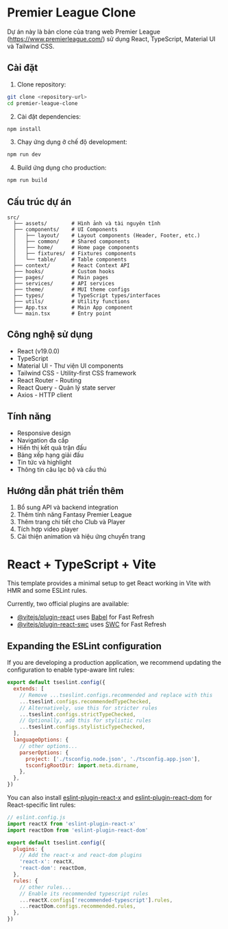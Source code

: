 # Premier League Clone

Dự án này là bản clone của trang web Premier League (https://www.premierleague.com/) sử dụng React, TypeScript, Material UI và Tailwind CSS.

## Cài đặt

1. Clone repository:
```bash
git clone <repository-url>
cd premier-league-clone
```

2. Cài đặt dependencies:
```bash
npm install
```

3. Chạy ứng dụng ở chế độ development:
```bash
npm run dev
```

4. Build ứng dụng cho production:
```bash
npm run build
```

## Cấu trúc dự án

```
src/
  ├── assets/        # Hình ảnh và tài nguyên tĩnh
  ├── components/    # UI Components
  │   ├── layout/    # Layout components (Header, Footer, etc.)
  │   ├── common/    # Shared components
  │   ├── home/      # Home page components
  │   ├── fixtures/  # Fixtures components
  │   └── table/     # Table components
  ├── context/       # React Context API
  ├── hooks/         # Custom hooks
  ├── pages/         # Main pages
  ├── services/      # API services
  ├── theme/         # MUI theme configs
  ├── types/         # TypeScript types/interfaces
  ├── utils/         # Utility functions
  ├── App.tsx        # Main App component
  └── main.tsx       # Entry point
```

## Công nghệ sử dụng

- React (v19.0.0)
- TypeScript
- Material UI - Thư viện UI components
- Tailwind CSS - Utility-first CSS framework
- React Router - Routing
- React Query - Quản lý state server
- Axios - HTTP client

## Tính năng

- Responsive design
- Navigation đa cấp
- Hiển thị kết quả trận đấu
- Bảng xếp hạng giải đấu
- Tin tức và highlight
- Thông tin câu lạc bộ và cầu thủ

## Hướng dẫn phát triển thêm

1. Bổ sung API và backend integration
2. Thêm tính năng Fantasy Premier League
3. Thêm trang chi tiết cho Club và Player
4. Tích hợp video player
5. Cải thiện animation và hiệu ứng chuyển trang

# React + TypeScript + Vite

This template provides a minimal setup to get React working in Vite with HMR and some ESLint rules.

Currently, two official plugins are available:

- [@vitejs/plugin-react](https://github.com/vitejs/vite-plugin-react/blob/main/packages/plugin-react/README.md) uses [Babel](https://babeljs.io/) for Fast Refresh
- [@vitejs/plugin-react-swc](https://github.com/vitejs/vite-plugin-react-swc) uses [SWC](https://swc.rs/) for Fast Refresh

## Expanding the ESLint configuration

If you are developing a production application, we recommend updating the configuration to enable type-aware lint rules:

```js
export default tseslint.config({
  extends: [
    // Remove ...tseslint.configs.recommended and replace with this
    ...tseslint.configs.recommendedTypeChecked,
    // Alternatively, use this for stricter rules
    ...tseslint.configs.strictTypeChecked,
    // Optionally, add this for stylistic rules
    ...tseslint.configs.stylisticTypeChecked,
  ],
  languageOptions: {
    // other options...
    parserOptions: {
      project: ['./tsconfig.node.json', './tsconfig.app.json'],
      tsconfigRootDir: import.meta.dirname,
    },
  },
})
```

You can also install [eslint-plugin-react-x](https://github.com/Rel1cx/eslint-react/tree/main/packages/plugins/eslint-plugin-react-x) and [eslint-plugin-react-dom](https://github.com/Rel1cx/eslint-react/tree/main/packages/plugins/eslint-plugin-react-dom) for React-specific lint rules:

```js
// eslint.config.js
import reactX from 'eslint-plugin-react-x'
import reactDom from 'eslint-plugin-react-dom'

export default tseslint.config({
  plugins: {
    // Add the react-x and react-dom plugins
    'react-x': reactX,
    'react-dom': reactDom,
  },
  rules: {
    // other rules...
    // Enable its recommended typescript rules
    ...reactX.configs['recommended-typescript'].rules,
    ...reactDom.configs.recommended.rules,
  },
})
```
